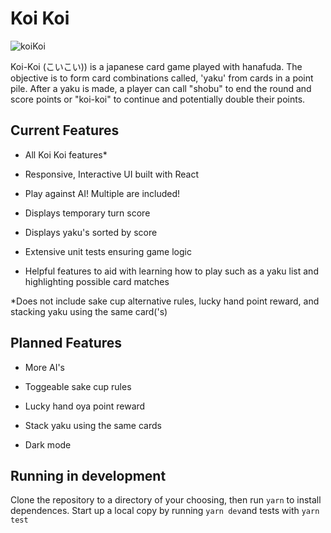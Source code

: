 # Koi Koi

![koiKoi](https://github.com/SoniaVivi/koi-koi/assets/55420399/3d38b479-f335-4390-ba5c-6b0b65e6e57b)

Koi-Koi (こいこい)) is a japanese card game played with hanafuda. The objective is to form card combinations called, 'yaku' from cards in a point pile. After a yaku is made, a player can call "shobu" to end the round and score points or "koi-koi" to continue and potentially double their points.

## Current Features

- All Koi Koi features*

- Responsive, Interactive UI built with React

- Play against AI! Multiple are included!

- Displays temporary turn score

- Displays yaku's sorted by score

- Extensive unit tests ensuring game logic

- Helpful features to aid with learning how to play such as a yaku list and highlighting possible card matches
  
*Does not include sake cup alternative rules, lucky hand point reward, and stacking yaku using the same card('s)

## Planned Features

- More AI's

- Toggeable sake cup rules

- Lucky hand oya point reward

- Stack yaku using the same cards

- Dark mode

## Running in development

Clone the repository to a directory of your choosing, then run `yarn` to install dependences. Start up a local copy by running `yarn dev`and tests with `yarn test`
